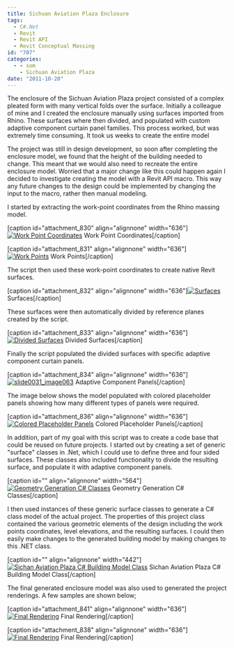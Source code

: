 ```yaml
---
title: Sichuan Aviation Plaza Enclosure
tags:
  - C#.Net
  - Revit
  - Revit API
  - Revit Conceptual Massing
id: "707"
categories:
  - - som
    - Sichuan Aviation Plaza
date: "2011-10-20"
---
```


The enclosure of the Sichuan Aviation Plaza project consisted of a complex pleated form with many vertical folds over the surface. Initially a colleague of mine and I created the enclosure manually using surfaces imported from Rhino. These surfaces where then divided, and populated with custom adaptive component curtain panel families. This process worked, but was extremely time consuming. It took us weeks to create the entire model

The project was still in design development, so soon after completing the enclosure model, we found that the height of the building needed to change. This meant that we would also need to recreate the entire enclosure model. Worried that a major change like this could happen again I decided to investigate creating the model with a Revit API macro. This way any future changes to the design could be implemented by changing the input to the macro, rather then manual modeling.

I started by extracting the work-point coordinates from the Rhino massing model.

\[caption id="attachment_830" align="alignnone" width="636"\][![](http://www.ericanastas.com/wp-content/uploads/2011/10/slide0020_image046-636x453.png "Work Point Coordinates")](slide0020_image046.png) Work Point Coordinates\[/caption\]

\[caption id="attachment_831" align="alignnone" width="636"\][![](http://www.ericanastas.com/wp-content/uploads/2011/10/slide0020_image048-636x439.png "Work Points")](slide0020_image048.png) Work Points\[/caption\]

The script then used these work-point coordinates to create native Revit surfaces.

\[caption id="attachment_832" align="alignnone" width="636"\][![](http://www.ericanastas.com/wp-content/uploads/2011/10/slide0031_image059-636x422.png "Surfaces")](slide0031_image059.png) Surfaces\[/caption\]

These surfaces were then automatically divided by reference planes created by the script.

\[caption id="attachment_833" align="alignnone" width="636"\][![](http://www.ericanastas.com/wp-content/uploads/2011/10/slide0031_image061-636x422.png "Divided Surfaces")](slide0031_image061.png) Divided Surfaces\[/caption\]

Finally the script populated the divided surfaces with specific adaptive component curtain panels.

\[caption id="attachment_834" align="alignnone" width="636"\][![](http://www.ericanastas.com/wp-content/uploads/2011/10/slide0031_image063-636x422.png "slide0031_image063")](slide0031_image063.png) Adaptive Component Panels\[/caption\]

The image below shows the model populated with colored placeholder panels showing how many different types of panels were required.

\[caption id="attachment_836" align="alignnone" width="636"\][![](http://www.ericanastas.com/wp-content/uploads/2011/10/slide0033_image067-636x533.png "Colored Placeholder Panels")](slide0033_image067.png) Colored Placeholder Panels\[/caption\]

In addition, part of my goal with this script was to create a code base that could be reused on future projects. I started out by creating a set of generic "surface" classes in .Net, which I could use to define three and four sided surfaces. These classes also included functionality to divide the resulting surface, and populate it with adaptive component panels.

\[caption id="" align="alignnone" width="564"\][![](http://www.ericanastas.com/wp-content/uploads/2011/10/slide0014_image057.png "Geometry Generation C# Classes")](slide0014_image057.png) Geometry Generation C# Classes\[/caption\]

I then used instances of these generic surface classes to generate a C# class model of the actual project. The properties of this project class contained the various geometric elements of the design including the work points coordinates, level elevations, and the resulting surfaces. I could then easily make changes to the generated building model by making changes to this .NET class.

\[caption id="" align="alignnone" width="442"\][![](http://www.ericanastas.com/wp-content/uploads/2011/10/slide0034_image065.png "Sichan Aviation Plaza C# Building Model Class")](slide0034_image065.png) Sichan Aviation Plaza C# Building Model Class\[/caption\]

The final generated enclosure model was also used to generated the project renderings. A few samples are shown below;

\[caption id="attachment_841" align="alignnone" width="636"\][![](http://www.ericanastas.com/wp-content/uploads/2011/10/slide0035_image001-636x795.jpg "Final Rendering")](slide0035_image001.jpg) Final Rendering\[/caption\]

\[caption id="attachment_838" align="alignnone" width="636"\][![](http://www.ericanastas.com/wp-content/uploads/2011/10/slide0036_image003-636x795.jpg "Final Rendering")](slide0036_image003.jpg) Final Rendering\[/caption\]

